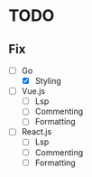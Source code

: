 # TODO

## Fix

- [ ] Go
  - [X] Styling
- [ ] Vue.js
  - [ ] Lsp
  - [ ] Commenting
  - [ ] Formatting
- [ ] React.js
  - [ ] Lsp
  - [ ] Commenting
  - [ ] Formatting
